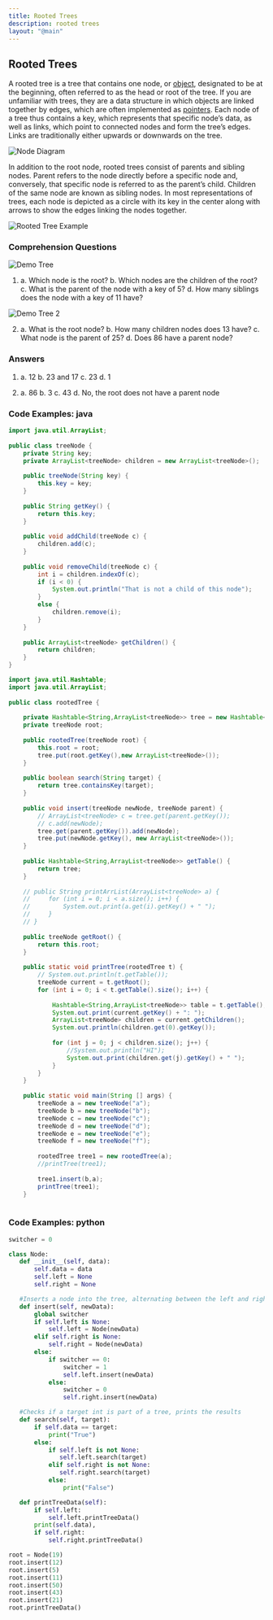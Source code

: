 ```yaml
---
title: Rooted Trees
description: rooted trees
layout: "@main"
---
```


## **Rooted Trees**

A rooted tree is a tree that contains one node, or [object](/Markdown/pointers-and-object-contents "Pointers and Objects Article"), designated to be at the beginning, often referred to as the head or root of the tree. If you are unfamiliar with trees, they are a data structure in which objects are linked together by edges, which are often implemented as [pointers](/Markdown/pointers-and-object-contents "Pointers and Objects Article"). Each node of a tree thus contains a key, which represents that specific node’s data, as well as links, which point to connected nodes and form the tree’s edges. Links are traditionally either upwards or downwards on the tree.

![Node Diagram](https://i.ibb.co/nCzfZ6V/Image-1-Rooted-Trees-Blog-Post.png)

In addition to the root node, rooted trees consist of parents and sibling nodes. Parent refers to the node directly before a specific node and, conversely, that specific node is referred to as the parent’s child. Children of the same node are known as sibling nodes. In most representations of trees, each node is depicted as a circle with its key in the center along with arrows to show the edges linking the nodes together.

![Rooted Tree Example](https://i.ibb.co/9vCmHyn/Image-2-Rooted-Trees-Blog-Post.jpg)

### Comprehension Questions

![Demo Tree](https://i.ibb.co/Nj9tVc5/Image-3-Rooted-Trees-Blog-Post.png)

1. a. Which node is the root?
   b. Which nodes are the children of the root?
   c. What is the parent of the node with a key of 5?
   d. How many siblings does the node with a key of 11 have?

![Demo Tree 2](https://i.ibb.co/kmRVrjy/Image-4-Rooted-Trees-Blog-Post.png)

2. a. What is the root node?
   b. How many children nodes does 13 have?
   c. What node is the parent of 25?
   d. Does 86 have a parent node?

### Answers

1. a. 12
   b. 23 and 17
   c. 23
   d. 1

1. a. 86
   b. 3
   c. 43
   d. No, the root does not have a parent node

### Code Examples: java

```java
import java.util.ArrayList;
​
public class treeNode {
    private String key;
    private ArrayList<treeNode> children = new ArrayList<treeNode>();
​
    public treeNode(String key) {
        this.key = key;
    }
​
    public String getKey() {
        return this.key;
    }
​
    public void addChild(treeNode c) {
        children.add(c);
    }
​
    public void removeChild(treeNode c) {
        int i = children.indexOf(c);
        if (i < 0) {
            System.out.println("That is not a child of this node");
        }
        else {
            children.remove(i);
        }
    }
​
    public ArrayList<treeNode> getChildren() {
        return children;
    }
}

import java.util.Hashtable;
import java.util.ArrayList;
​
public class rootedTree {
​
    private Hashtable<String,ArrayList<treeNode>> tree = new Hashtable<>();
    private treeNode root;
​
    public rootedTree(treeNode root) {
        this.root = root;
        tree.put(root.getKey(),new ArrayList<treeNode>());
    }
​
    public boolean search(String target) {
        return tree.containsKey(target);
    }
​
    public void insert(treeNode newNode, treeNode parent) {
        // ArrayList<treeNode> c = tree.get(parent.getKey());
        // c.add(newNode);
        tree.get(parent.getKey()).add(newNode);
        tree.put(newNode.getKey(), new ArrayList<treeNode>());
    }
​
    public Hashtable<String,ArrayList<treeNode>> getTable() {
        return tree;
    }
​
    // public String printArrList(ArrayList<treeNode> a) {
    //     for (int i = 0; i < a.size(); i++) {
    //         System.out.print(a.get(i).getKey() + " ");
    //     }
    // }
​
    public treeNode getRoot() {
        return this.root;
    }
​
    public static void printTree(rootedTree t) {
        // System.out.println(t.getTable());
        treeNode current = t.getRoot();
        for (int i = 0; i < t.getTable().size(); i++) {
​
            Hashtable<String,ArrayList<treeNode>> table = t.getTable();
            System.out.print(current.getKey() + ": ");
            ArrayList<treeNode> children = current.getChildren();
            System.out.println(children.get(0).getKey());
​
            for (int j = 0; j < children.size(); j++) {
                //System.out.println("HI");
                System.out.print(children.get(j).getKey() + " ");
            }
        }
    }
​
    public static void main(String [] args) {
        treeNode a = new treeNode("a");
        treeNode b = new treeNode("b");
        treeNode c = new treeNode("c");
        treeNode d = new treeNode("d");
        treeNode e = new treeNode("e");
        treeNode f = new treeNode("f");
​
        rootedTree tree1 = new rootedTree(a);
        //printTree(tree1);
​
        tree1.insert(b,a);
        printTree(tree1);
    }
​
```

### Code Examples: python

```python
switcher = 0

class Node:
   def __init__(self, data):
       self.data = data
       self.left = None
       self.right = None

   #Inserts a node into the tree, alternating between the left and right sides
   def insert(self, newData):
       global switcher
       if self.left is None:
           self.left = Node(newData)
       elif self.right is None:
           self.right = Node(newData)
       else:
           if switcher == 0:
               switcher = 1
               self.left.insert(newData)
           else:
               switcher = 0
               self.right.insert(newData)

   #Checks if a target int is part of a tree, prints the results
   def search(self, target):
       if self.data == target:
           print("True")
       else:
           if self.left is not None:
              self.left.search(target)
           elif self.right is not None:
              self.right.search(target)
           else:
               print("False")

   def printTreeData(self):
       if self.left:
           self.left.printTreeData()
       print(self.data),
       if self.right:
           self.right.printTreeData()

root = Node(19)
root.insert(12)
root.insert(5)
root.insert(11)
root.insert(50)
root.insert(43)
root.insert(21)
root.printTreeData()
```
